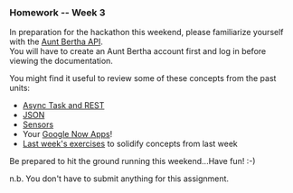 ### Homework -- Week 3  

In preparation for the hackathon this weekend, please familiarize yourself with the [Aunt Bertha API](https://www.auntbertha.com/developers).  
You will have to create an Aunt Bertha account first and log in before viewing the documentation.  

You might find it useful to review some of these concepts from the past units:  
* [Async Task and REST](../lessons/08_Async-REST.md)  
* [JSON](../lessons/week-4/2015-04-04_json.md)  
* [Sensors](../lessons/11_Sensors.md)  
* Your [Google Now Apps](https://github.com/accesscode-2-1/unit-2/blob/master/project/requirements.md)!  
* [Last week's exercises](exercises/week2.md) to solidify concepts from last week

Be prepared to hit the ground running this weekend...Have fun! :-)  

n.b. You don't have to submit anything for this assignment.  
